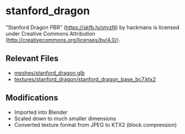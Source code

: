# stanford_dragon

"Stanford Dragon PBR" (https://skfb.ly/otyzN) by hackmans is licensed under
Creative Commons Attribution (http://creativecommons.org/licenses/by/4.0/).

## Relevant Files

- [meshes/stanford_dragon.glb](meshes/stanford_dragon.glb)
- [textures/stanford_dragon/stanford_dragon_base_bc7.ktx2](textures/stanford_dragon/stanford_dragon_base_bc7.ktx2)

## Modifications

- Imported into Blender
- Scaled down to much smaller dimensions
- Converted texture format from JPEG to KTX2 (block compression)
